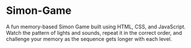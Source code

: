 # Simon-Game
A fun memory-based Simon Game built using HTML, CSS, and JavaScript. Watch the pattern of lights and sounds, repeat it in the correct order, and challenge your memory as the sequence gets longer with each level.

